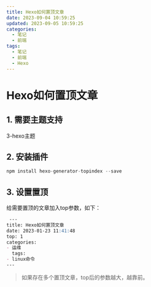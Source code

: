 ```yaml
---
title: Hexo如何置顶文章
date: 2023-09-04 10:59:25
updated: 2023-09-05 10:59:25
categories:
  - 笔记
  - 前端
tags:
  - 笔记
  - 前端
  - Hexo
---
```


# Hexo如何置顶文章
<!--more-->
## 1. 需要主题支持
   3-hexo主题
## 2. 安装插件
   ``` js
   npm install hexo-generator-topindex --save
   ```
## 3. 设置置顶
   给需要置顶的文章加入top参数，如下：
```markdown 
 ---
title: Hexo如何置顶文章
date: 2023-01-23 11:41:48
top: 1
categories:
- 运维
  tags:
- linux命令
---
```

> 如果存在多个置顶文章，top后的参数越大，越靠前。




